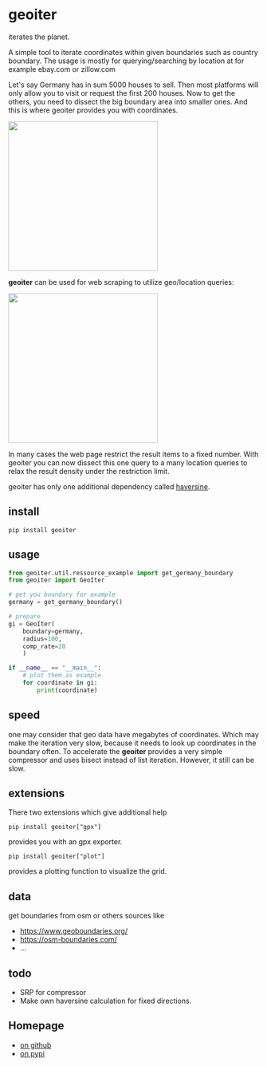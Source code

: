 # geoiter
iterates the planet.

A simple tool to iterate coordinates within given boundaries such as country boundary.
The usage is mostly for querying/searching by location at for example ebay.com or zillow.com
 
Let's say Germany has in sum 5000 houses to sell. Then most platforms will only allow you to visit or request the first 200 houses. 
Now to get the others, you need to dissect the big boundary area into smaller ones.
And this is where geoiter provides you with coordinates.

<img src="https://user-images.githubusercontent.com/84661606/159549731-44de6016-0582-4ef2-94ba-646b6277aec3.png" width="300" />


**geoiter** can be used for web scraping to utilize geo/location queries:

<img src="https://user-images.githubusercontent.com/84661606/159549754-470fa19f-a826-44ad-b76c-6c338ae72b1b.png" width="300"/>

In many cases the web page restrict the result items to a fixed number. 
With geoiter you can now dissect this one query to a many location queries to relax 
the result density under the restriction limit.

geoiter has only one additional dependency called [haversine](https://pypi.org/project/haversine/).

## install
    pip install geoiter

## usage
```python
from geoiter.util.ressource_example import get_germany_boundary
from geoiter import GeoIter

# get you boundary for example
germany = get_germany_boundary()

# prepare
gi = GeoIter(
    boundary=germany,
    radius=100,
    comp_rate=20
    )

if __name__ == "__main__":
    # plot them as example
    for coordinate in gi:
        print(coordinate)
```
## speed
one may consider that geo data have megabytes of coordinates. Which may make the iteration very slow,
because it needs to look up coordinates in the boundary often.
To accelerate the **geoiter** provides a very simple compressor and uses bisect instead of list iteration.
However, it still can be slow.

## extensions
There two extensions which give additional help

    pip install geoiter["gpx"]

provides you with an gpx exporter.

    pip install geoiter["plot"]

provides a plotting function to visualize the grid.

## data
get boundaries from osm or others sources like
* https://www.geoboundaries.org/
* https://osm-boundaries.com/
* ...

## todo
* SRP for compressor
* Make own haversine calculation for fixed directions.

## Homepage
* <a href="https://github.com/cloasdata/geoiter">on github </a>
* <a href="https://pypi.org/project/geoiter">on pypi </a>